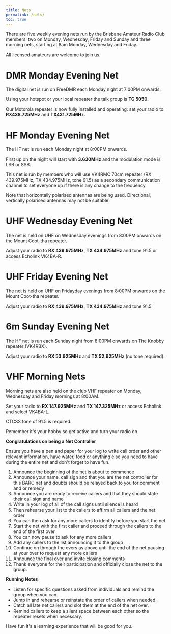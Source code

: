 ```yaml
---
title: Nets
permalink: /nets/
toc: true
---
```


There are five weekly evening nets run by the Brisbane Amateur Radio Club members: two on Monday, Wednesday, Friday and Sunday and three morning nets, starting at 8am Monday, Wednesday and Friday.

All licensed amateurs are welcome to join us.

# DMR Monday Evening Net

The digital net is run on FreeDMR each Monday night at 7:00PM onwards.

Using your hotspot or your local repeater the talk group is **TG 5050**.

Our Motorola repeater is now fully installed and operating: set your radio to **RX438.725MHz** and **TX431.725MHz**.

# HF Monday Evening Net

The HF net is run each Monday night at 8:00PM onwards.

First up on the night will start with **3.630MHz** and the modulation mode is LSB or SSB.

This net is run by members who will use VK4RMC 70cm repeater (RX 439.975MHz, TX 434.975MHz, tone 91.5) as a secondary communication channel to set everyone up if there is any change to the frequency.


Note that horizontally polarised antennas are being used. Directional, vertically polarised antennas may not be suitable.

# UHF Wednesday Evening Net

The net is held on UHF on Wednesday evenings from 8:00PM onwards on the Mount Coot-tha repeater.

Adjust your radio to **RX 439.975MHz**, **TX 434.975MHz** and tone 91.5 or access Echolink VK4BA-R.

# UHF Friday Evening Net

The net is held on UHF on Fridayday evenings from 8:00PM onwards on the Mount Coot-tha repeater.

Adjust your radio to **RX 439.975MHz**, **TX 434.975MHz** and tone 91.5

# 6m Sunday Evening Net

The HF net is run each Sunday night from 8:00PM onwards on The Knobby repeater (VK4RBX).

Adjust your radio to **RX 53.925MHz** and **TX 52.925MHz** (no tone required).

# VHF Morning Nets

Morning nets are also held on the club VHF repeater on Monday, Wednesday and Friday mornings at 8:00AM.

Set your radio to **RX 147.925MHz** and **TX 147.325MHz** or access Echolink and select VK4BA-L.

CTCSS tone of 91.5 is required.


Remember it's your hobby so get active and turn your radio on


**Congratulations on being a Net Controller**

Ensure you have a pen and paper for your log to write call order and other relevant information, have water, food or anything else you need to have during the entire net and don't forget to have fun.

1. Announce the beginning of the net is about to commence
2. Announce your name, call sign and that you are the net controller for this BARC net and doubts should be relayed back to you for comment and or remedy
3. Announce you are ready to receive callers and that they should state their call sign and name
4. Write in your log of all of the call signs until silence is heard
5. Then rehearse your list to the callers to affirm all callers and the net order
6. You can then ask for any more callers to identify before you start the net
7. Start the net with the first caller and proceed through the callers to the end of the first over
8. You can now pause to ask for any more callers
9. Add any callers to the list announcing it to the group
10. Continue on through the overs as above until the end of the net pausing at your over to request any more callers
11. Announce the final over and invite closing comments
12. Thank everyone for their participation and officially close the net to the group.


**Running Notes**
* Listen for specific questions asked from individuals and remind the group when you can.
* Jump in and rehearse or reinstate the order of callers when needed.
* Catch all late net callers and slot them at the end of the net over.
* Remind callers to keep a silent space between each other so the repeater resets when necessary.

Have fun it's a learning experience that will be good for you.
